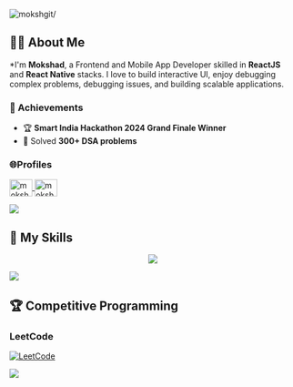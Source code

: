 

<p align="left"> <img src=https://komarev.com/ghpvc/?username=Moksh-Git alt=mokshgit/> </p>

## 🧑‍🎓 About Me

*I'm **Mokshad**, a Frontend and Mobile App Developer skilled in **ReactJS** and **React Native** stacks. I love to build interactive UI, enjoy debugging complex problems, debugging issues, and building scalable applications.

### 🏅 Achievements

- 🏆 **Smart India Hackathon 2024 Grand Finale Winner**
- 🔢 Solved **300+ DSA problems**

### 🌐Profiles

<p align="left">
  <a href="https://www.linkedin.com/in/mokshadpatil/" target="blank">
    <img align="center" src="https://raw.githubusercontent.com/rahuldkjain/github-profile-readme-generator/master/src/images/icons/Social/linked-in-alt.svg" alt="mokshad" height="30" width="40" />
  </a>
   <a href="https://leetcode.com/u/patil_mokshad05/" target="blank">
    <img align="center" src="https://raw.githubusercontent.com/rahuldkjain/github-profile-readme-generator/master/src/images/icons/Social/leet-code.svg" alt="mokshad" height="30" width="40" />
  </a>
 
</p>

<img src="https://user-images.githubusercontent.com/73097560/115834477-dbab4500-a447-11eb-908a-139a6edaec5c.gif"></a>
## 🧠 My Skills

<p align="center">
 
  <a href="https://skillicons.dev">
    <img src="https://skillicons.dev/icons?i=html,css,js,react,bootstrap,tailwind,nodejs,express,npm,mongodb,mysql,firebase,git,github,postman,vscode,idea,aws,netlify,vercel,ai&theme=dark&perline=15" />
  </a>
</p>

<img src="https://user-images.githubusercontent.com/73097560/115834477-dbab4500-a447-11eb-908a-139a6edaec5c.gif"></a>





## 🏆 Competitive Programming

### LeetCode  
[![LeetCode](https://leetcard.jacoblin.cool/patil_mokshad05?theme=dark&font=Montserrat&ext=contest)](https://leetcode.com/u/patil_mokshad05/)  

  
<img src="https://user-images.githubusercontent.com/73097560/115834477-dbab4500-a447-11eb-908a-139a6edaec5c.gif"></a>




